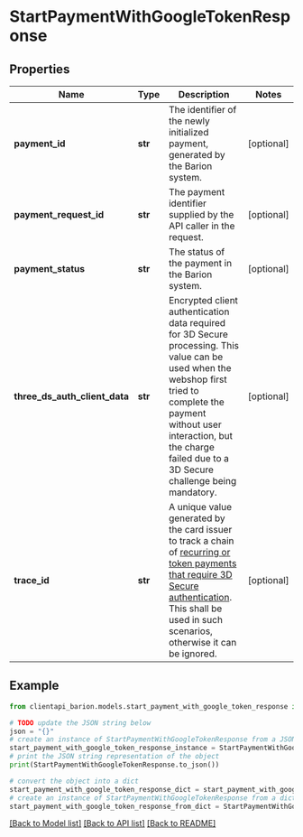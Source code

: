 # StartPaymentWithGoogleTokenResponse


## Properties

Name | Type | Description | Notes
------------ | ------------- | ------------- | -------------
**payment_id** | **str** | The identifier of the newly initialized payment, generated by the Barion system. | [optional] 
**payment_request_id** | **str** | The payment identifier supplied by the API caller in the request. | [optional] 
**payment_status** | **str** | The status of the payment in the Barion system. | [optional] 
**three_ds_auth_client_data** | **str** | Encrypted client authentication data required for 3D Secure processing. This value can be used when the webshop first tried to complete the payment without user interaction, but the charge failed due to a 3D Secure challenge being mandatory. | [optional] 
**trace_id** | **str** | A unique value generated by the card issuer to track a chain of [recurring or token payments that require 3D Secure authentication](https://docs.barion.com/Token_payment_3D_Secure). This shall be used in such scenarios, otherwise it can be ignored. | [optional] 

## Example

```python
from clientapi_barion.models.start_payment_with_google_token_response import StartPaymentWithGoogleTokenResponse

# TODO update the JSON string below
json = "{}"
# create an instance of StartPaymentWithGoogleTokenResponse from a JSON string
start_payment_with_google_token_response_instance = StartPaymentWithGoogleTokenResponse.from_json(json)
# print the JSON string representation of the object
print(StartPaymentWithGoogleTokenResponse.to_json())

# convert the object into a dict
start_payment_with_google_token_response_dict = start_payment_with_google_token_response_instance.to_dict()
# create an instance of StartPaymentWithGoogleTokenResponse from a dict
start_payment_with_google_token_response_from_dict = StartPaymentWithGoogleTokenResponse.from_dict(start_payment_with_google_token_response_dict)
```
[[Back to Model list]](../README.md#documentation-for-models) [[Back to API list]](../README.md#documentation-for-api-endpoints) [[Back to README]](../README.md)


